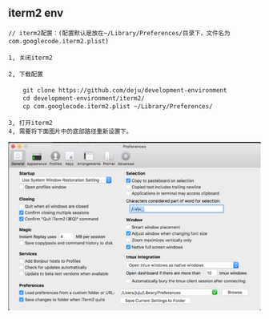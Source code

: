 ## iterm2 env

    // iterm2配置：(配置默认是放在~/Library/Preferences/目录下，文件名为com.googlecode.iterm2.plist)
    
    1, 关闭iterm2

    2, 下载配置

        git clone https://github.com/deju/development-environment
        cd development-environment/iterm2/
        cp com.googlecode.iterm2.plist ~/Library/Preferences/

    3, 打开iterm2
    4, 需要将下面图片中的底部路径重新设置下。


![iTerm2](https://raw.githubusercontent.com/deju/development-environment/master/iterm2/iterm2-general.png)